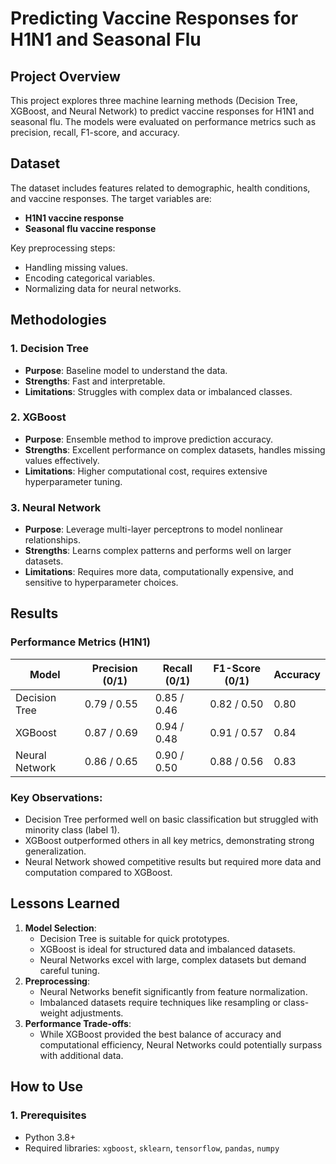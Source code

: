 # Predicting Vaccine Responses for H1N1 and Seasonal Flu

## Project Overview
This project explores three machine learning methods (Decision Tree, XGBoost, and Neural Network) to predict vaccine responses for H1N1 and seasonal flu. The models were evaluated on performance metrics such as precision, recall, F1-score, and accuracy.

## Dataset
The dataset includes features related to demographic, health conditions, and vaccine responses. The target variables are:
- **H1N1 vaccine response**
- **Seasonal flu vaccine response**

Key preprocessing steps:
- Handling missing values.
- Encoding categorical variables.
- Normalizing data for neural networks.

## Methodologies
### 1. Decision Tree
- **Purpose**: Baseline model to understand the data.
- **Strengths**: Fast and interpretable.
- **Limitations**: Struggles with complex data or imbalanced classes.

### 2. XGBoost
- **Purpose**: Ensemble method to improve prediction accuracy.
- **Strengths**: Excellent performance on complex datasets, handles missing values effectively.
- **Limitations**: Higher computational cost, requires extensive hyperparameter tuning.

### 3. Neural Network
- **Purpose**: Leverage multi-layer perceptrons to model nonlinear relationships.
- **Strengths**: Learns complex patterns and performs well on larger datasets.
- **Limitations**: Requires more data, computationally expensive, and sensitive to hyperparameter choices.

## Results
### Performance Metrics (H1N1)
| Model            | Precision (0/1) | Recall (0/1) | F1-Score (0/1) | Accuracy |
|-------------------|-----------------|--------------|----------------|----------|
| Decision Tree     | 0.79 / 0.55    | 0.85 / 0.46 | 0.82 / 0.50    | 0.80     |
| XGBoost           | 0.87 / 0.69    | 0.94 / 0.48 | 0.91 / 0.57    | 0.84     |
| Neural Network    | 0.86 / 0.65    | 0.90 / 0.50 | 0.88 / 0.56    | 0.83     |

### Key Observations:
- Decision Tree performed well on basic classification but struggled with minority class (label 1).
- XGBoost outperformed others in all key metrics, demonstrating strong generalization.
- Neural Network showed competitive results but required more data and computation compared to XGBoost.

## Lessons Learned
1. **Model Selection**:
   - Decision Tree is suitable for quick prototypes.
   - XGBoost is ideal for structured data and imbalanced datasets.
   - Neural Networks excel with large, complex datasets but demand careful tuning.
2. **Preprocessing**:
   - Neural Networks benefit significantly from feature normalization.
   - Imbalanced datasets require techniques like resampling or class-weight adjustments.
3. **Performance Trade-offs**:
   - While XGBoost provided the best balance of accuracy and computational efficiency, Neural Networks could potentially surpass with additional data.

## How to Use
### 1. Prerequisites
- Python 3.8+
- Required libraries: `xgboost`, `sklearn`, `tensorflow`, `pandas`, `numpy`


